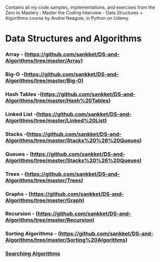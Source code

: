Contains all my code samples, implementations, and exercises from the Zero to Mastery : Master the Coding Interview - Data Structures + Algorithms course by Andrei Neagoie, in Python on Udemy.
# Data Structures and Algorithms
### Array - (https://github.com/sankket/DS-and-Algorithms/tree/master/Array)
### Big-O -(https://github.com/sankket/DS-and-Algorithms/tree/master/Big-O)
### Hash Tables -(https://github.com/sankket/DS-and-Algorithms/tree/master/Hash%20Tables)
### Linked List -(https://github.com/sankket/DS-and-Algorithms/tree/master/Linked%20List)
### Stacks -(https://github.com/sankket/DS-and-Algorithms/tree/master/Stacks%20%26%20Queues)
### Queues - (https://github.com/sankket/DS-and-Algorithms/tree/master/Stacks%20%26%20Queues)
### Trees - (https://github.com/sankket/DS-and-Algorithms/tree/master/Trees)
### Graphs - (https://github.com/sankket/DS-and-Algorithms/tree/master/Graph)
### Recursion - (https://github.com/sankket/DS-and-Algorithms/tree/master/Recursion)
### Sorting Algorithms - (https://github.com/sankket/DS-and-Algorithms/tree/master/Sorting%20Algorithms)
### [Searching Algorithms](https://github.com/sankket/DS-and-Algorithms/tree/master/Searching)



